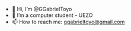 - 👋 Hi, I’m @GGabrielToyo
- 🌱 I’m a computer student - UEZO
- 📫 How to reach me: ggabrieltoyo@gmail.com
